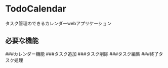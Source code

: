 # TodoCalendar
タスク管理のできるカレンダーwebアプリケーション

## 必要な機能

###カレンダー機能
###タスク追加
###タスク削除
###タスク編集
###終了タスク処理
